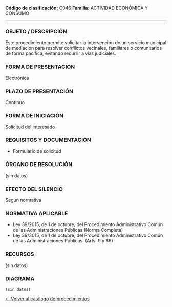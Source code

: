 
**Código de clasificación:** C046
**Familia:** ACTIVIDAD ECONÓMICA Y CONSUMO

---

### OBJETO / DESCRIPCIÓN

Este procedimiento permite solicitar la intervención de un servicio municipal de mediación para resolver conflictos vecinales, familiares o comunitarios de forma pacífica, evitando recurrir a vías judiciales.

### FORMA DE PRESENTACIÓN

Electrónica

### PLAZO DE PRESENTACIÓN

Continuo

### FORMA DE INICIACIÓN

Solicitud del interesado

### REQUISITOS Y DOCUMENTACIÓN

- Formulario de solicitud

### ÓRGANO DE RESOLUCIÓN

(sin datos)

### EFECTO DEL SILENCIO

Según normativa

### NORMATIVA APLICABLE

- Ley 39/2015, de 1 de octubre, del Procedimiento Administrativo Común de las Administraciones Públicas (Norma Completa)
- Ley 39/3015, de 1 de octubre, del Procedimiento Administrativo Común de las Administraciones Públicas. (Arts. 9 y 66)

### RECURSOS

(sin datos)

### DIAGRAMA

```mermaid
(sin datos)
```

[← Volver al catálogo de procedimientos](../buscador.md)